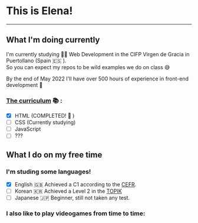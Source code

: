 # This is Elena!
---
## What I'm doing currently 

I'm currently studying 👩‍🎓 Web Development in the CIFP Virgen de Gracia in Puertollano (Spain :es: ).  
So you can expect my repos to be wild examples we do on class 😅

By the end of May 2022 I'll have over 500 hours of experience in front-end development 🤩

### [The curriculum](http://cifpvirgendegracia.com/SEPE/IFCD0110/IFCD0110_ficha.pdf) 📚 :

- [X] HTML (COMPLETED! 🎉 )
- [ ] CSS (Currently studying)
- [ ] JavaScript
- [ ] ???

## What I do on my free time

### I'm studing some languages!

- [X] English :uk: Achieved a C1 according to the&nbsp;[CEFR]( https://www.coe.int/en/web/common-european-framework-reference-languages/table-1-cefr-3.3-common-reference-levels-global-scale).
- [ ] Korean :kr: Achieved a Level 2 in the&nbsp;[TOPIK](https://www.topik.go.kr/TWMAIN/TWMAIN0010.do) 
- [ ] Japanese :jp: Beginner, still not taken any test.

### I also like to play videogames from time to time:

 <!-- steam-box start -->
 <!-- steam-box end -->
